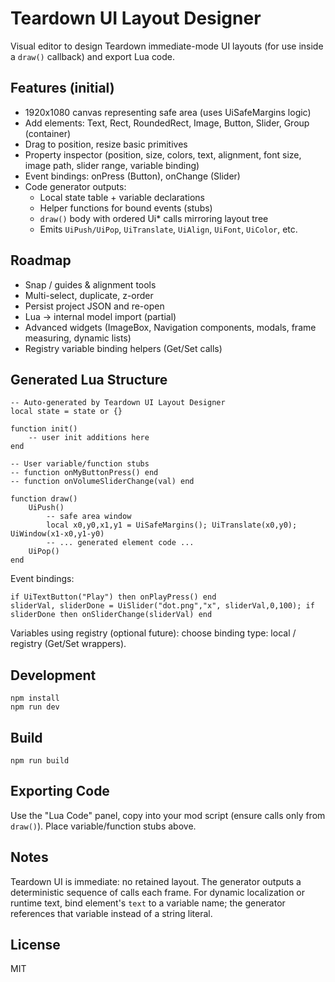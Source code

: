 # Teardown UI Layout Designer

Visual editor to design Teardown immediate-mode UI layouts (for use inside a `draw()` callback) and export Lua code.

## Features (initial)
- 1920x1080 canvas representing safe area (uses UiSafeMargins logic)
- Add elements: Text, Rect, RoundedRect, Image, Button, Slider, Group (container)
- Drag to position, resize basic primitives
- Property inspector (position, size, colors, text, alignment, font size, image path, slider range, variable binding)
- Event bindings: onPress (Button), onChange (Slider)
- Code generator outputs:
  - Local state table + variable declarations
  - Helper functions for bound events (stubs)
  - `draw()` body with ordered Ui* calls mirroring layout tree
  - Emits `UiPush/UiPop`, `UiTranslate`, `UiAlign`, `UiFont`, `UiColor`, etc.

## Roadmap
- Snap / guides & alignment tools
- Multi-select, duplicate, z-order
- Persist project JSON and re-open
- Lua -> internal model import (partial)
- Advanced widgets (ImageBox, Navigation components, modals, frame measuring, dynamic lists)
- Registry variable binding helpers (Get/Set calls)

## Generated Lua Structure
```
-- Auto-generated by Teardown UI Layout Designer
local state = state or {}

function init()
    -- user init additions here
end

-- User variable/function stubs
-- function onMyButtonPress() end
-- function onVolumeSliderChange(val) end

function draw()
    UiPush()
        -- safe area window
        local x0,y0,x1,y1 = UiSafeMargins(); UiTranslate(x0,y0); UiWindow(x1-x0,y1-y0)
        -- ... generated element code ...
    UiPop()
end
```
Event bindings:
```
if UiTextButton("Play") then onPlayPress() end
sliderVal, sliderDone = UiSlider("dot.png","x", sliderVal,0,100); if sliderDone then onSliderChange(sliderVal) end
```
Variables using registry (optional future): choose binding type: local / registry (Get/Set wrappers).

## Development
```
npm install
npm run dev
```

## Build
```
npm run build
```

## Exporting Code
Use the "Lua Code" panel, copy into your mod script (ensure calls only from `draw()`). Place variable/function stubs above.

## Notes
Teardown UI is immediate: no retained layout. The generator outputs a deterministic sequence of calls each frame. For dynamic localization or runtime text, bind element's `text` to a variable name; the generator references that variable instead of a string literal.

## License
MIT
